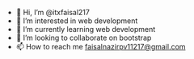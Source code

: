 - 👋 Hi, I’m @itxfaisal217
- 👀 I’m interested in web development
- 🌱 I’m currently learning web development
- 💞️ I’m looking to collaborate on bootstrap
- 📫 How to reach me faisalnazirpv11217@gmail.com

<!---
itxfaisal217/itxfaisal217 is a ✨ special ✨ repository because its `README.md` (this file) appears on your GitHub profile.
You can click the Preview link to take a look at your changes.
--->
